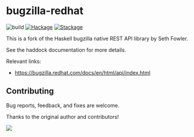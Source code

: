 # bugzilla-redhat

![build](https://github.com/juhp/hsbugzilla/workflows/build/badge.svg)
[![Hackage](http://img.shields.io/hackage/v/bugzilla-redhat.png)](http://hackage.haskell.org/package/bugzilla-redhat)
[![Stackage](http://stackage.org/package/bugzilla-redhat/badge/lts)](http://stackage.org/package/bugzilla-redhat)

This is a fork of the Haskell bugzilla native REST API library by Seth Fowler.

See the haddock documentation for more details.

Relevant links:
- https://bugzilla.redhat.com/docs/en/html/api/index.html

## Contributing
Bug reports, feedback, and fixes are welcome.

Thanks to the original author and contributors!

<a href="https://github.com/juhp/hsbugzilla/graphs/contributors">
  <img src="https://contributors-img.web.app/image?repo=juhp/hsbugzilla" />
</a>
